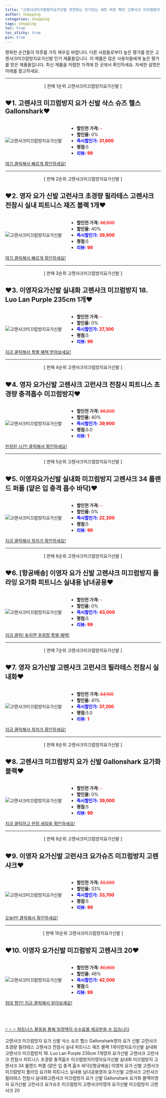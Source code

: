 ```yaml
---
title: "고렌샤크미끄럼방지요가신발 추천하는 인기있는 세트 바로 확인 고렌샤크 미끄럼방지 요가 신발 삭스"
author: shopping
categories: shopping
tags: shopping
toc: true
toc_sticky: true
pin: true
---
```

행복한 순간들이 하루를 가득 채우길 바랍니다. 다른 사람들로부터 높은 평가를 받은 고렌샤크미끄럼방지요가신발 인기 제품들입니다. 이 제품은 많은 사용자들에게 높은 평가를 받은 제품들입니다. 최신 제품을 저렴한 가격에 한 곳에서 확인하세요. 자세한 설명은 아래를 참고하세요.

---
<p class="toplist" style="margin: 0 auto; display: block; width: fit-content;">[ 판매 1순위 고렌샤크미끄럼방지요가신발 ]</p>

<h2><strong>❤️1. 고렌샤크 미끄럼방지 요가 신발 삭스 슈즈 헬스 Gallonshark❤️</strong></h2>

<div style="display: flex; align-items: center;">
    <div style="flex: 0.4;">
        <img src="https://thumbnail8.coupangcdn.com/thumbnails/remote/230x230ex/image/vendor_inventory/b7e4/4944164d7cfdccff49d9eeece452ed6d25db77eda0deca3b5c5057aefa6b.jpg" alt="고렌샤크미끄럼방지요가신발" style="max-width: 100%;">
    </div>
    <div style="flex: 0.6; margin-left: 10px;">
        <ul>
            <li><strong>할인전 가격:</strong> <del style="color: red;">-</del></li>
            <li><strong>할인율:</strong> 0%</li>
            <li><span style='color:blue'><strong>즉시할인가:</strong></span> <span style='color:red'><strong>31,600</strong></span></li>
            <li><strong>평점:</strong>5</li>
            <li><span style='color:blue'><strong>리뷰:</strong></span> <span style='color:red'><strong>99</strong></span></li>
        </ul>
    </div>
</div>
<div class="center">
    <a href="https://selin100587001.github.io?lptag=AF9450613&subid=githubio&pageKey=8220480160&traceid=V0-153&itemId=23625837255&vendorItemId=90651360912" class="myButton">
        여기 클릭해서 빠르게 확인하세요!
    </a>
</div>


---
<p class="toplist" style="margin: 0 auto; display: block; width: fit-content;">[ 판매 2순위 고렌샤크미끄럼방지요가신발 ]</p>

<h2><strong>❤️2. 영자 요가 신발 고런샤크 초경량 필라테스 고렌샤크 전참시 실내 피트니스 재즈 블랙 1개❤️</strong></h2>

<div style="display: flex; align-items: center;">
    <div style="flex: 0.4;">
        <img src="https://thumbnail9.coupangcdn.com/thumbnails/remote/230x230ex/image/vendor_inventory/e356/31693b41c441a146599cc476bd0316d49054f871bd32ad2d52264cf7317e.jpg" alt="고렌샤크미끄럼방지요가신발" style="max-width: 100%;">
    </div>
    <div style="flex: 0.6; margin-left: 10px;">
        <ul>
            <li><strong>할인전 가격:</strong> <del style="color: red;">66,500</del></li>
            <li><strong>할인율:</strong> 40%</li>
            <li><span style='color:blue'><strong>즉시할인가:</strong></span> <span style='color:red'><strong>39,900</strong></span></li>
            <li><strong>평점:</strong>5</li>
            <li><span style='color:blue'><strong>리뷰:</strong></span> <span style='color:red'><strong>99</strong></span></li>
        </ul>
    </div>
</div>
<div class="center">
    <a href="https://selin100587001.github.io?lptag=AF9450613&subid=githubio&pageKey=8200851833&traceid=V0-153&itemId=23506120789&vendorItemId=90532521288" class="myButton">
        여기 클릭해서 빠르게 확인하세요!
    </a>
</div>


---
<p class="toplist" style="margin: 0 auto; display: block; width: fit-content;">[ 판매 3순위 고렌샤크미끄럼방지요가신발 ]</p>

<h2><strong>❤️3. 이영자요가신발 실내화 고렌샤크 미끄럼방지 18. Luo Lan Purple 235cm 1개❤️</strong></h2>

<div style="display: flex; align-items: center;">
    <div style="flex: 0.4;">
        <img src="https://thumbnail6.coupangcdn.com/thumbnails/remote/230x230ex/image/vendor_inventory/b1dd/8aa55cccd22d93d297fff6a94b6b94a0e9e48a644e443c6609574644307d.jpg" alt="고렌샤크미끄럼방지요가신발" style="max-width: 100%;">
    </div>
    <div style="flex: 0.6; margin-left: 10px;">
        <ul>
            <li><strong>할인전 가격:</strong> <del style="color: red;">-</del></li>
            <li><strong>할인율:</strong> 0%</li>
            <li><span style='color:blue'><strong>즉시할인가:</strong></span> <span style='color:red'><strong>27,300</strong></span></li>
            <li><strong>평점:</strong>5</li>
            <li><span style='color:blue'><strong>리뷰:</strong></span> <span style='color:red'><strong>99</strong></span></li>
        </ul>
    </div>
</div>
<div class="center">
    <a href="https://selin100587001.github.io?lptag=AF9450613&subid=githubio&pageKey=8207110795&traceid=V0-153&itemId=23545644450&vendorItemId=90571846205" class="myButton">
        지금 클릭해서 특별 혜택 받아보세요!
    </a>
</div>


---
<p class="toplist" style="margin: 0 auto; display: block; width: fit-content;">[ 판매 4순위 고렌샤크미끄럼방지요가신발 ]</p>

<h2><strong>❤️4. 영자 요가신발 고렌샤크 고런샤크 전참시 피트니스 초경량 충격흡수 미끄럼방지❤️</strong></h2>

<div style="display: flex; align-items: center;">
    <div style="flex: 0.4;">
        <img src="https://thumbnail10.coupangcdn.com/thumbnails/remote/230x230ex/image/vendor_inventory/850f/19870ee41d833e3881d38066be38bc758367187d644310cc1231be6f6de9.jpg" alt="고렌샤크미끄럼방지요가신발" style="max-width: 100%;">
    </div>
    <div style="flex: 0.6; margin-left: 10px;">
        <ul>
            <li><strong>할인전 가격:</strong> <del style="color: red;">66,500</del></li>
            <li><strong>할인율:</strong> 40%</li>
            <li><span style='color:blue'><strong>즉시할인가:</strong></span> <span style='color:red'><strong>39,900</strong></span></li>
            <li><strong>평점:</strong>5.0</li>
            <li><span style='color:blue'><strong>리뷰:</strong></span> <span style='color:red'><strong>1</strong></span></li>
        </ul>
    </div>
</div>
<div class="center">
    <a href="https://selin100587001.github.io?lptag=AF9450613&subid=githubio&pageKey=8198703064&traceid=V0-153&itemId=23492040382&vendorItemId=90518493514" class="myButton">
        한정된 시간! 클릭해서 확인하세요!
    </a>
</div>


---
<p class="toplist" style="margin: 0 auto; display: block; width: fit-content;">[ 판매 5순위 고렌샤크미끄럼방지요가신발 ]</p>

<h2><strong>❤️5. 이영자요가신발 실내화 미끄럼방지 고렌샤크 34 롤랜드 퍼플 (얕은 입 충격 흡수 바닥)❤️</strong></h2>

<div style="display: flex; align-items: center;">
    <div style="flex: 0.4;">
        <img src="https://thumbnail8.coupangcdn.com/thumbnails/remote/230x230ex/image/vendor_inventory/f895/a3d2c991d7ab7b1408bcdc7a067c83b53702f96d78d5cced0861788ac1fc.jpg" alt="고렌샤크미끄럼방지요가신발" style="max-width: 100%;">
    </div>
    <div style="flex: 0.6; margin-left: 10px;">
        <ul>
            <li><strong>할인전 가격:</strong> <del style="color: red;">-</del></li>
            <li><strong>할인율:</strong> 0%</li>
            <li><span style='color:blue'><strong>즉시할인가:</strong></span> <span style='color:red'><strong>22,200</strong></span></li>
            <li><strong>평점:</strong>5</li>
            <li><span style='color:blue'><strong>리뷰:</strong></span> <span style='color:red'><strong>99</strong></span></li>
        </ul>
    </div>
</div>
<div class="center">
    <a href="https://selin100587001.github.io?lptag=AF9450613&subid=githubio&pageKey=8207110989&traceid=V0-153&itemId=23545645435&vendorItemId=90571846767" class="myButton">
        지금 클릭해서 최저가 확인하세요!
    </a>
</div>


---
<p class="toplist" style="margin: 0 auto; display: block; width: fit-content;">[ 판매 6순위 고렌샤크미끄럼방지요가신발 ]</p>

<h2><strong>❤️6. [항공배송] 이영자 요가 신발 고렌샤크 미끄럼방지 플라잉 요가화 피트니스 실내용 남녀공용❤️</strong></h2>

<div style="display: flex; align-items: center;">
    <div style="flex: 0.4;">
        <img src="https://thumbnail7.coupangcdn.com/thumbnails/remote/230x230ex/image/vendor_inventory/1c79/022b26570267221f9b495c4281ab00bab09ed6d67769948edb8c49f09a4d.jpg" alt="고렌샤크미끄럼방지요가신발" style="max-width: 100%;">
    </div>
    <div style="flex: 0.6; margin-left: 10px;">
        <ul>
            <li><strong>할인전 가격:</strong> <del style="color: red;">-</del></li>
            <li><strong>할인율:</strong> 0%</li>
            <li><span style='color:blue'><strong>즉시할인가:</strong></span> <span style='color:red'><strong>43,000</strong></span></li>
            <li><strong>평점:</strong>5</li>
            <li><span style='color:blue'><strong>리뷰:</strong></span> <span style='color:red'><strong>99</strong></span></li>
        </ul>
    </div>
</div>
<div class="center">
    <a href="https://selin100587001.github.io?lptag=AF9450613&subid=githubio&pageKey=8200671987&traceid=V0-153&itemId=23505396812&vendorItemId=90531798465" class="myButton">
        지금 클릭! 놓치면 후회할 특별 혜택!
    </a>
</div>


---
<p class="toplist" style="margin: 0 auto; display: block; width: fit-content;">[ 판매 7순위 고렌샤크미끄럼방지요가신발 ]</p>

<h2><strong>❤️7. 영자 요가신발 고렌샤크 고런샤크 필라테스 전참시 실내화❤️</strong></h2>

<div style="display: flex; align-items: center;">
    <div style="flex: 0.4;">
        <img src="https://thumbnail8.coupangcdn.com/thumbnails/remote/230x230ex/image/vendor_inventory/ab37/1ce5500355aa4503a14aa72e269e2595c154fc4155af67c0931c21b56e86.jpg" alt="고렌샤크미끄럼방지요가신발" style="max-width: 100%;">
    </div>
    <div style="flex: 0.6; margin-left: 10px;">
        <ul>
            <li><strong>할인전 가격:</strong> <del style="color: red;">64,100</del></li>
            <li><strong>할인율:</strong> 41%</li>
            <li><span style='color:blue'><strong>즉시할인가:</strong></span> <span style='color:red'><strong>37,200</strong></span></li>
            <li><strong>평점:</strong>5.0</li>
            <li><span style='color:blue'><strong>리뷰:</strong></span> <span style='color:red'><strong>1</strong></span></li>
        </ul>
    </div>
</div>
<div class="center">
    <a href="https://selin100587001.github.io?lptag=AF9450613&subid=githubio&pageKey=8198776278&traceid=V0-153&itemId=23492363546&vendorItemId=89965763089" class="myButton">
        지금 클릭해서 최저가 확인하세요!
    </a>
</div>


---
<p class="toplist" style="margin: 0 auto; display: block; width: fit-content;">[ 판매 8순위 고렌샤크미끄럼방지요가신발 ]</p>

<h2><strong>❤️8. 고렌샤크 미끄럼방지 요가 신발 Gallonshark 요가화 블랙❤️</strong></h2>

<div style="display: flex; align-items: center;">
    <div style="flex: 0.4;">
        <img src="https://thumbnail9.coupangcdn.com/thumbnails/remote/230x230ex/image/vendor_inventory/9b2b/39fc35af6c110e6e45e6e24bbf6dee80f927225bba58d5e710c21120fe02.png" alt="고렌샤크미끄럼방지요가신발" style="max-width: 100%;">
    </div>
    <div style="flex: 0.6; margin-left: 10px;">
        <ul>
            <li><strong>할인전 가격:</strong> <del style="color: red;">-</del></li>
            <li><strong>할인율:</strong> 0%</li>
            <li><span style='color:blue'><strong>즉시할인가:</strong></span> <span style='color:red'><strong>39,000</strong></span></li>
            <li><strong>평점:</strong>5</li>
            <li><span style='color:blue'><strong>리뷰:</strong></span> <span style='color:red'><strong>99</strong></span></li>
        </ul>
    </div>
</div>
<div class="center">
    <a href="https://selin100587001.github.io?lptag=AF9450613&subid=githubio&pageKey=8212132120&traceid=V0-153&itemId=23574359011&vendorItemId=90600276707" class="myButton">
        지금 클릭하고 한정 세일을 확인하세요!
    </a>
</div>


---
<p class="toplist" style="margin: 0 auto; display: block; width: fit-content;">[ 판매 9순위 고렌샤크미끄럼방지요가신발 ]</p>

<h2><strong>❤️9. 이영자 요가신발 고런샤크 요가슈즈 미끄럼방지 고렌샤크❤️</strong></h2>

<div style="display: flex; align-items: center;">
    <div style="flex: 0.4;">
        <img src="https://thumbnail7.coupangcdn.com/thumbnails/remote/230x230ex/image/vendor_inventory/0860/6571d91f1d313142b372a9a49f96baa893a6a920811f70cfeade45c8cd5c.jpg" alt="고렌샤크미끄럼방지요가신발" style="max-width: 100%;">
    </div>
    <div style="flex: 0.6; margin-left: 10px;">
        <ul>
            <li><strong>할인전 가격:</strong> <del style="color: red;">50,500</del></li>
            <li><strong>할인율:</strong> 33%</li>
            <li><span style='color:blue'><strong>즉시할인가:</strong></span> <span style='color:red'><strong>33,700</strong></span></li>
            <li><strong>평점:</strong>5</li>
            <li><span style='color:blue'><strong>리뷰:</strong></span> <span style='color:red'><strong>99</strong></span></li>
        </ul>
    </div>
</div>
<div class="center">
    <a href="https://selin100587001.github.io?lptag=AF9450613&subid=githubio&pageKey=8222759454&traceid=V0-153&itemId=23639601326&vendorItemId=90665028767" class="myButton">
        오늘만! 클릭해서 확인하세요!
    </a>
</div>


---
<p class="toplist" style="margin: 0 auto; display: block; width: fit-content;">[ 판매 10순위 고렌샤크미끄럼방지요가신발 ]</p>

<h2><strong>❤️10. 이영자 요가신발 미끄럼방지 고렌샤크 20❤️</strong></h2>

<div style="display: flex; align-items: center;">
    <div style="flex: 0.4;">
        <img src="https://thumbnail7.coupangcdn.com/thumbnails/remote/230x230ex/image/vendor_inventory/9713/6b7bc42b2250fe137943bbd26764650172faad35557136dfe6be89971607.jpg" alt="고렌샤크미끄럼방지요가신발" style="max-width: 100%;">
    </div>
    <div style="flex: 0.6; margin-left: 10px;">
        <ul>
            <li><strong>할인전 가격:</strong> <del style="color: red;">80,800</del></li>
            <li><strong>할인율:</strong> 48%</li>
            <li><span style='color:blue'><strong>즉시할인가:</strong></span> <span style='color:red'><strong>42,000</strong></span></li>
            <li><strong>평점:</strong>5</li>
            <li><span style='color:blue'><strong>리뷰:</strong></span> <span style='color:red'><strong>99</strong></span></li>
        </ul>
    </div>
</div>
<div class="center">
    <a href="https://selin100587001.github.io?lptag=AF9450613&subid=githubio&pageKey=8217443638&traceid=V0-153&itemId=23608203511&vendorItemId=90633879996" class="myButton">
        최대 할인! 지금 클릭해서 알아보세요!
    </a>
</div>

<br><br><br>[💦 💦 💦 파트너스 활동을 통해 일정액의 수수료를 제공받을 수 있습니다](https://link.coupang.com/a/bcpT2c)<br><br>고렌샤크 미끄럼방지 요가 신발 삭스 슈즈 헬스 Gallonshark영자 요가 신발 고런샤크 초경량 필라테스 고렌샤크 전참시 실내 피트니스 재즈 블랙 1개이영자요가신발 실내화 고렌샤크 미끄럼방지 18. Luo Lan Purple 235cm 1개영자 요가신발 고렌샤크 고런샤크 전참시 피트니스 초경량 충격흡수 미끄럼방지이영자요가신발 실내화 미끄럼방지 고렌샤크 34 롤랜드 퍼플 (얕은 입 충격 흡수 바닥)[항공배송] 이영자 요가 신발 고렌샤크 미끄럼방지 플라잉 요가화 피트니스 실내용 남녀공용영자 요가신발 고렌샤크 고런샤크 필라테스 전참시 실내화고렌샤크 미끄럼방지 요가 신발 Gallonshark 요가화 블랙이영자 요가신발 고런샤크 요가슈즈 미끄럼방지 고렌샤크이영자 요가신발 미끄럼방지 고렌샤크 20